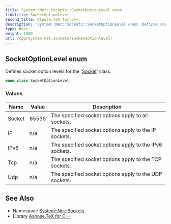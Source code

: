 ```yaml
---
title: System::Net::Sockets::SocketOptionLevel enum
linktitle: SocketOptionLevel
second_title: Aspose.TeX for C++
description: 'System::Net::Sockets::SocketOptionLevel enum. Defines socket option levels for the ''Socket'' class in C++.'
type: docs
weight: 1500
url: /cpp/system.net.sockets/socketoptionlevel/
---
```

## SocketOptionLevel enum


Defines socket option levels for the '[Socket](../socket/)' class.

```cpp
enum class SocketOptionLevel
```

### Values

| Name | Value | Description |
| --- | --- | --- |
| Socket | 65535 | The specified socket options apply to all sockets. |
| IP | n/a | The specified socket options apply to the IP sockets. |
| IPv6 | n/a | The specified socket options apply to the IPv6 sockets. |
| Tcp | n/a | The specified socket options apply to the TCP sockets. |
| Udp | n/a | The specified socket options apply to the UDP sockets. |

## See Also

* Namespace [System::Net::Sockets](../)
* Library [Aspose.TeX for C++](../../)
